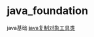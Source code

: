 # java_foundation
java基础
[java复制对象工具类](https://github.com/weipeng001/java_foundation/blob/master/dozer-mapper/src/main/java/com/weipeng/dozer/demo/TransformDemo.java)

